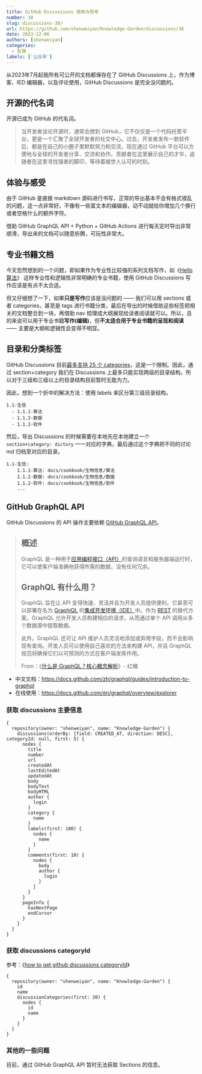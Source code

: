 ```yaml
---
title: GitHub Discussions 使用与思考
number: 38
slug: discussions-38/
url: https://github.com/shenweiyan/Knowledge-Garden/discussions/38
date: 2023-12-06
authors: [shenweiyan]
categories: 
  - 乱弹
labels: ['公众号']
---
```


从2023年7月起我所有可公开的文档都保存在了 GitHub Discussions 上，作为博客、IED 编辑器，以及评论使用，GitHub Discussions 是完全没问题的。

<!-- more -->

## 开源的代名词

开源已成为 GitHub 的代名词。

> 当开发者谈论开源时，通常会想到 GitHub，它不仅仅是一个代码托管平台，更是一个汇聚了全球开发者的社交中心。过去，开发者发布一款软件后，都是在自己的小圈子里默默努力和交流，现在通过 GitHub 平台可以方便地与全球的开发者分享、交流和协作。贡献者在这里展示自己的才华，追随者在这里寻找强者的脚印，等待着被世人认可的时刻。

## 体验与感受

由于 GitHub 是直接 markdown 源码进行书写，正常的导出基本不会有格式错乱的问题，这一点非常好。不像有一些富文本的编辑器，动不动就给你增加几个换行或者空格什么的额外字符。

借助 GitHub GraphQL API + Python + GitHub Actions 进行每天定时导出非常顺滑，导出来的文档可以随意折腾，可玩性非常大。

## 专业书籍文档

今天忽然想到的一个问题，即如果作为专业性比较强的系列文档写作，如《[Hello 算法](https://www.hello-algo.com/)》 这样专业性和逻辑性非常明确的专业书籍，使用 GitHub Discussions 写作应该是有点不太合适。

但又仔细想了一下，如果**只是写作**应该是没问题的 —— 我们可以用 sections 或者 categories，甚至是 tags 进行书籍分类，最后在导出的时候借助这些标签把相关的文档整合到一块，再借助 nav 梳理成大纲展现给读者阅读就可以。所以，总的来说可以用于专业书籍**写作(编辑)**，但**不太适合用于专业书籍的呈现和阅读** —— 主要是大纲和逻辑性会变得不明显。

## 目录和分类标签

GitHub Discussions 目前[最多支持 25 个 categories](https://github.com/orgs/community/discussions/7960)，这是一个限制。因此，通过 section+category 我们在 Discussions 上最多只能实现两级的目录结构，所以对于三级和三级以上的目录结构目前暂时无能为力。

因此，想到一个折中的解决方法：使用 labels 来区分第三级目录结构。
```
1.1-生信
  - 1.1.1-算法
  - 1.1.2-数据
  - 1.1.2-软件
```

然后，导出 Discussions 的时候需要在本地先在本地建立一个 `section+category: dictory` 一一对应的字典，最后通过这个字典把不同的讨论 md 归档至对应的目录。
```
1.1-生信:
    1.1.1-算法: docs/cookbook/生物信息/算法
    1.1.2-数据: docs/cookbook/生物信息/数据
    1.1.2-软件: docs/cookbook/生物信息/软件
    ...
```

## GitHub GraphQL API

GitHub Discussions 的 API 操作主要依赖 [GitHub GraphQL API](https://docs.github.com/zh/graphql/overview/about-the-graphql-api)。

> ## 概述
> 
> GraphQL 是一种用于[应用编程接口（API）](https://www.redhat.com/zh/topics/api/what-are-application-programming-interfaces)的查询语言和服务器端运行时，它可以使客户端准确地获得所需的数据，没有任何冗余。
>    
> ## GraphQL 有什么用？    
> GraphQL 旨在让 API 变得快速、灵活并且为开发人员提供便利。它甚至可以部署在名为 [GraphiQL](https://github.com/graphql/graphiql) 的[集成开发环境（IDE）](https://www.redhat.com/zh/topics/middleware/what-is-ide)中。作为 [REST](https://www.redhat.com/zh/topics/integration/whats-the-difference-between-soap-rest) 的替代方案，GraphQL 允许开发人员构建相应的请求，从而通过单个 API 调用从多个数据源中提取数据。
>    
> 此外，GraphQL 还可让 API 维护人员灵活地添加或弃用字段，而不会影响现有查询。开发人员可以使用自己喜欢的方法来构建 API，并且 GraphQL 规范将确保它们以可预测的方式在客户端发挥作用。
>    
> From：《[什么是 GraphQL？核心概念解析](https://www.redhat.com/zh/topics/api/what-is-graphql)》- 红帽

- 中文文档：https://docs.github.com/zh/graphql/guides/introduction-to-graphql
- 在线使用：https://docs.github.com/en/graphql/overview/explorer

### 获取 discussions 主要信息
```
{
  repository(owner: "shenweiyan", name: "Knowledge-Garden") {
    discussions(orderBy: {field: CREATED_AT, direction: DESC}, categoryId: null, first: 5) {
      nodes {
        title
        number
        url
        createdAt
        lastEditedAt
        updatedAt
        body
        bodyText
        bodyHTML
        author {
          login
        }
        category {
          name
        }
        labels(first: 100) {
          nodes {
            name
          }
        }
        comments(first: 10) {
          nodes {
            body
            author {
              login
            }
          }
        }
      }
      pageInfo {
        hasNextPage
        endCursor
      }
    }
  }
}
```


### 获取 discussions categoryId

参考：《[how to get github discussions categoryId](https://qiita.com/shooter/items/d59fbb43d0f118c95092)》

```
{
  repository(owner: "shenweiyan", name: "Knowledge-Garden") {
    id
    name
    discussionCategories(first: 30) {
      nodes {
        id
        name
      }
    }
  }
}
```

### 其他的一些问题

目前，通过 GitHub GraphQL API 暂时无法获取 Sections 的信息。

<script src="https://giscus.app/client.js"
	data-repo="shenweiyan/Knowledge-Garden"
	data-repo-id="R_kgDOKgxWlg"
	data-mapping="number"
	data-term="38"
	data-reactions-enabled="1"
	data-emit-metadata="0"
	data-input-position="bottom"
	data-theme="light"
	data-lang="zh-CN"
	crossorigin="anonymous"
	async>
</script>
